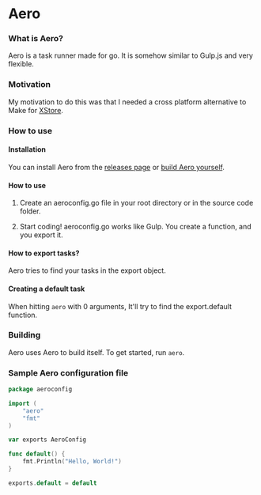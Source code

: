 # Aero

### What is Aero?

Aero is a task runner made for go. It is somehow similar to Gulp.js and very flexible.

### Motivation

My motivation to do this was that I needed a cross platform alternative to Make for [XStore](https://github.com/X-Store-App).

### How to use
#### Installation

You can install Aero from the [releases page](https://github.com/X-Store-App/aero-task-runner/releases) or [build Aero yourself](#build).

#### How to use
1. Create an aeroconfig.go file in your root directory or in the source code folder.

2. Start coding! aeroconfig.go works like Gulp. You create a function, and you export it.

#### How to export tasks?

Aero tries to find your tasks in the export object.

#### Creating a default task

When hitting `aero` with 0 arguments, It'll try to find the export.default function.

<div id="build">

### Building

</div>

Aero uses Aero to build itself. To get started, run `aero`.

### Sample Aero configuration file
```go
package aeroconfig

import (
	"aero"
	"fmt"
)

var exports AeroConfig

func default() {
	fmt.Println("Hello, World!")
}

exports.default = default
```